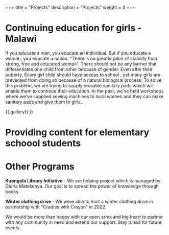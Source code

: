 +++
title = "Projects"
description = "Projects"
weight = 3
+++

# Continuing education for girls - Malawi
If you educate a man, you educate an individual. But if you educate a woman, you educate a nation.
“There is no greater pillar of stability than strong, free and educated woman”. There should not be any
barrier that differentiates one child from other because of gender. Even after their puberty, Every girl
child should have access to school , yet many girls are prevented from doing so because of a natural
biological process. To solve this problem, we are trying to supply reusable sanitary pads which will
enable them to continue their education. In the past, we’ve held workshops where we’ve supplied
sewing machines to local women and they can make sanitary pads and give them to girls..

{{ gallery() }}

# Providing content for elementary schoool students

# Other Programs
<b>Kuongola Library Initiative</b> - We are helping project which is managed by Gloria Matekenya. Our goal is to spread the power of knowledge through books.

<b>Winter clothing drive </b> - We were able to host a winter clothing drive in partnership with "Cradles with Crayon" in 2022.

We would be more than happy with our open arms and big heart to partner with any community in
need and extend our support. Stay tuned for future events.




